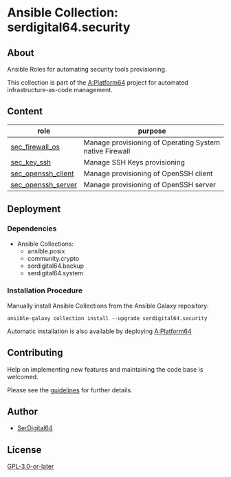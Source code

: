 # Ansible Collection: serdigital64.security

## About

Ansible Roles for automating security tools provisioning.

This collection is part of the [A:Platform64](https://github.com/serdigital64/aplatform64) project for automated infrastructure-as-code management.

## Content

| role                                                                                        | purpose                                                 |
| ------------------------------------------------------------------------------------------- | ------------------------------------------------------- |
| [sec_firewall_os](https://aplatform64.readthedocs.io/en/latest/roles/sec_firewall_os)       | Manage provisioning of Operating System native Firewall |
| [sec_key_ssh](https://aplatform64.readthedocs.io/en/latest/roles/sec_key_ssh)               | Manage SSH Keys provisioning                            |
| [sec_openssh_client](https://aplatform64.readthedocs.io/en/latest/roles/sec_openssh_client) | Manage provisioning of OpenSSH client                   |
| [sec_openssh_server](https://aplatform64.readthedocs.io/en/latest/roles/sec_openssh_server) | Manage provisioning of OpenSSH server                   |

## Deployment

### Dependencies

- Ansible Collections:
  - ansible.posix
  - community.crypto
  - serdigital64.backup
  - serdigital64.system

### Installation Procedure

Manually install Ansible Collections from the Ansible Galaxy repository:

```shell
ansible-galaxy collection install --upgrade serdigital64.security
```

Automatic installation is also available by deploying [A:Platform64](https://aplatform64.readthedocs.io/en/latest/#deployment)

## Contributing

Help on implementing new features and maintaining the code base is welcomed.

Please see the [guidelines](https://aplatform64.readthedocs.io/en/latest/contributing/guidelines) for further details.

## Author

- [SerDigital64](https://serdigital64.github.io/)

## License

[GPL-3.0-or-later](https://www.gnu.org/licenses/gpl-3.0.txt)
